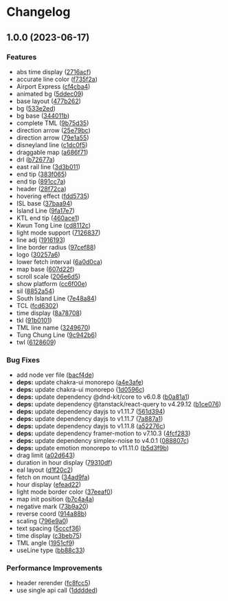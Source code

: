 # Changelog

## 1.0.0 (2023-06-17)


### Features

* abs time display ([2716acf](https://github.com/mtr-today/mtr-today-web/commit/2716acff071cbb3d074b3b979d8e9aaffcc47fd6))
* accurate line color ([f735f2a](https://github.com/mtr-today/mtr-today-web/commit/f735f2a8cffae2aa36320d60399efb976be0622b))
* Airport Express ([cf4cba4](https://github.com/mtr-today/mtr-today-web/commit/cf4cba42bd0686b568e15688818a7f101965cb55))
* animated bg ([5ddec09](https://github.com/mtr-today/mtr-today-web/commit/5ddec09ff1af32a01167f7fab1819b2da16ff782))
* base layout ([477b262](https://github.com/mtr-today/mtr-today-web/commit/477b26254fbf6a925a82336b9ccbde1c150241dc))
* bg ([533e2ed](https://github.com/mtr-today/mtr-today-web/commit/533e2edd4f275529e4c1047f66211ec83eeb8019))
* bg base ([344011b](https://github.com/mtr-today/mtr-today-web/commit/344011b4fed686361fe68e6ccf9f8c5b840c081a))
* complete TML ([9b75d35](https://github.com/mtr-today/mtr-today-web/commit/9b75d350af0b8893ba0987beb8e6b368c5e20d33))
* direction arrow ([25e79bc](https://github.com/mtr-today/mtr-today-web/commit/25e79bc7721da173ad8934b0a7310308547ec7dc))
* direction arrow ([79e1a55](https://github.com/mtr-today/mtr-today-web/commit/79e1a5584a2a2bd96dbc384a81246cee08d8403d))
* disneyland line ([c1dc0f5](https://github.com/mtr-today/mtr-today-web/commit/c1dc0f5830262ffa6d2aec6810f4ad0fb3cdbe4a))
* draggable map ([a686f71](https://github.com/mtr-today/mtr-today-web/commit/a686f719601b0080a4c799ada52538b9c0dd3007))
* drl ([b72677a](https://github.com/mtr-today/mtr-today-web/commit/b72677a7c737bd48eab1ed153a59a3c901a53391))
* east rail line ([3d3b011](https://github.com/mtr-today/mtr-today-web/commit/3d3b011690da9bc2b78c2187d83325b7c6a3c86d))
* end tip ([383f065](https://github.com/mtr-today/mtr-today-web/commit/383f065b8d1b2fb43a2e8c1f1af3b194790271f7))
* end tip ([891cc7a](https://github.com/mtr-today/mtr-today-web/commit/891cc7ac76651da6d3272b27c884df23eb7b7c00))
* header ([28f72ca](https://github.com/mtr-today/mtr-today-web/commit/28f72cad17a0bf000e545bfd00bb4bbe9d2f6ac4))
* hovering effect ([fdd5735](https://github.com/mtr-today/mtr-today-web/commit/fdd57351324c4b8a37b533a1dcc2e83eb3cc11f8))
* ISL base ([37baa94](https://github.com/mtr-today/mtr-today-web/commit/37baa94b5037ed15b11780c37b70b07465f66587))
* Island Line ([9fa17e7](https://github.com/mtr-today/mtr-today-web/commit/9fa17e722d847469976141097f8e7c1bf30c2582))
* KTL end tip ([460ace1](https://github.com/mtr-today/mtr-today-web/commit/460ace1198649cb25cc97b3a44b101108ac4ceed))
* Kwun Tong Line ([cd8112c](https://github.com/mtr-today/mtr-today-web/commit/cd8112c3fa94ac8eca57fe46060273c5af83c552))
* light mode support ([7126837](https://github.com/mtr-today/mtr-today-web/commit/7126837617e5d465e0f710cb60fbee361c2ac39d))
* line adj ([1916193](https://github.com/mtr-today/mtr-today-web/commit/1916193798761dba009d73c3032bfec2838a8e3a))
* line border radius ([97cef88](https://github.com/mtr-today/mtr-today-web/commit/97cef880f990039776925ae19d18999e3b484f15))
* logo ([30257a6](https://github.com/mtr-today/mtr-today-web/commit/30257a698fd87f8980b8135f1dab3634b6999b70))
* lower fetch interval ([6a0d0ca](https://github.com/mtr-today/mtr-today-web/commit/6a0d0ca74189748a6dd61494eec3b5825e521b3a))
* map base ([607d22f](https://github.com/mtr-today/mtr-today-web/commit/607d22f30fbb74bed7d07a2e343b1631713b20eb))
* scroll scale ([206e6d5](https://github.com/mtr-today/mtr-today-web/commit/206e6d51b6f2a8f4ca95e90898e81a96cfa9d95e))
* show platform ([cc6f00e](https://github.com/mtr-today/mtr-today-web/commit/cc6f00e284a27e8ff9ce147149e54f06e2169f50))
* sil ([8852a54](https://github.com/mtr-today/mtr-today-web/commit/8852a54be26b94252c604e46d891db1d36b61b4e))
* South Island Line ([7e48a84](https://github.com/mtr-today/mtr-today-web/commit/7e48a84bdc63b8b8c6996b9d6d59d292657de670))
* TCL ([fcd6302](https://github.com/mtr-today/mtr-today-web/commit/fcd630293f95aba3e71326264555264adbd7e77b))
* time display ([8a78708](https://github.com/mtr-today/mtr-today-web/commit/8a7870873210f63da6388d1be256808c89d4e961))
* tkl ([91b0101](https://github.com/mtr-today/mtr-today-web/commit/91b01010c1e211b0a9360dc5defc0972fdbe4d5d))
* TML line name ([3249670](https://github.com/mtr-today/mtr-today-web/commit/3249670fe46c195c43bc907fcf8ed98e21f4095f))
* Tung Chung Line ([9c942b6](https://github.com/mtr-today/mtr-today-web/commit/9c942b6bb016f384253ad051d274674d5625780b))
* twl ([6128609](https://github.com/mtr-today/mtr-today-web/commit/6128609a3998a13c53b979559b1b660fdc939e74))


### Bug Fixes

* add node ver file ([bacf4de](https://github.com/mtr-today/mtr-today-web/commit/bacf4de7fe72ec0380dc00ea9be7b30686f589e0))
* **deps:** update chakra-ui monorepo ([a4e3afe](https://github.com/mtr-today/mtr-today-web/commit/a4e3afe6749ede6097f43059e9ab74a84833ed83))
* **deps:** update chakra-ui monorepo ([1d0596c](https://github.com/mtr-today/mtr-today-web/commit/1d0596cdae7a328b8cb96649d44a4aa0fff875c3))
* **deps:** update dependency @dnd-kit/core to v6.0.8 ([b0a81a1](https://github.com/mtr-today/mtr-today-web/commit/b0a81a19d960b7f7dd9b36260d1da9894d5fb289))
* **deps:** update dependency @tanstack/react-query to v4.29.12 ([b1ce076](https://github.com/mtr-today/mtr-today-web/commit/b1ce0767e0775ee3f6edc80319c786ce023b3523))
* **deps:** update dependency dayjs to v1.11.7 ([561d394](https://github.com/mtr-today/mtr-today-web/commit/561d394c44e5ddb94fad168dd776e6149a381d71))
* **deps:** update dependency dayjs to v1.11.7 ([7a887a1](https://github.com/mtr-today/mtr-today-web/commit/7a887a11dfa3ecd193028ea71bbe5357b7b4218a))
* **deps:** update dependency dayjs to v1.11.8 ([a52276c](https://github.com/mtr-today/mtr-today-web/commit/a52276c363962706527919ae0137b491ac4b2e9c))
* **deps:** update dependency framer-motion to v7.10.3 ([4fcf283](https://github.com/mtr-today/mtr-today-web/commit/4fcf2835aa6d9094eb43346279828af3fba13ad8))
* **deps:** update dependency simplex-noise to v4.0.1 ([088807c](https://github.com/mtr-today/mtr-today-web/commit/088807c1da302c0b0dbcf070a612e3aa52774da3))
* **deps:** update emotion monorepo to v11.11.0 ([b5d3f9b](https://github.com/mtr-today/mtr-today-web/commit/b5d3f9b85168891658e19a291770ad3ebdcd2ea9))
* drag limit ([a02d643](https://github.com/mtr-today/mtr-today-web/commit/a02d643aa7133a095e9df55fe1be092481e05e1d))
* duration in hour display ([79310df](https://github.com/mtr-today/mtr-today-web/commit/79310df38ba7235336cbd56679807669ac113fef))
* eal layout ([d1f20c2](https://github.com/mtr-today/mtr-today-web/commit/d1f20c2b668936e88d8246fcafd78881be9829c5))
* fetch on mount ([34ad9fa](https://github.com/mtr-today/mtr-today-web/commit/34ad9fa4097c985aa32d6ab151b3320c6836c709))
* hour display ([efead22](https://github.com/mtr-today/mtr-today-web/commit/efead2293840b182faae4fb9d26dae02fd9279b8))
* light mode border color ([37eeaf0](https://github.com/mtr-today/mtr-today-web/commit/37eeaf0db2b33e502cea3fb9924b850618a06ca2))
* map init position ([b7c4a4a](https://github.com/mtr-today/mtr-today-web/commit/b7c4a4a71846bb2e9cf407cd4abc88ade3551955))
* negative mark ([73b9a20](https://github.com/mtr-today/mtr-today-web/commit/73b9a20930e9a131db2bb02cc8cb8f7bb1200c3e))
* reverse coord ([914a88b](https://github.com/mtr-today/mtr-today-web/commit/914a88b599caea468f5d7b5fcb34ba3eaefd17d0))
* scaling ([796e9a0](https://github.com/mtr-today/mtr-today-web/commit/796e9a058ff46d20c9920b77ee6ffdcce8c5465f))
* text spacing ([5cccf36](https://github.com/mtr-today/mtr-today-web/commit/5cccf36f0e7f06961461a5d2ab0b72eae2c45de4))
* time display ([c3beb75](https://github.com/mtr-today/mtr-today-web/commit/c3beb75dc7a4375bab1246ff9cee12d8e6ffe4c0))
* TML angle ([1951cf9](https://github.com/mtr-today/mtr-today-web/commit/1951cf9b5f9bb1fd4200278930d0908525fa0468))
* useLine type ([bb88c33](https://github.com/mtr-today/mtr-today-web/commit/bb88c3396eb729e0ef27d0ca83e5d42e46cc20e2))


### Performance Improvements

* header rerender ([fc8fcc5](https://github.com/mtr-today/mtr-today-web/commit/fc8fcc5282b0bc0edfd6ec47b60e6fc2fe2fcada))
* use single api call ([1dddded](https://github.com/mtr-today/mtr-today-web/commit/1dddded66bca86d55f16f34c79164a021624d07c))
